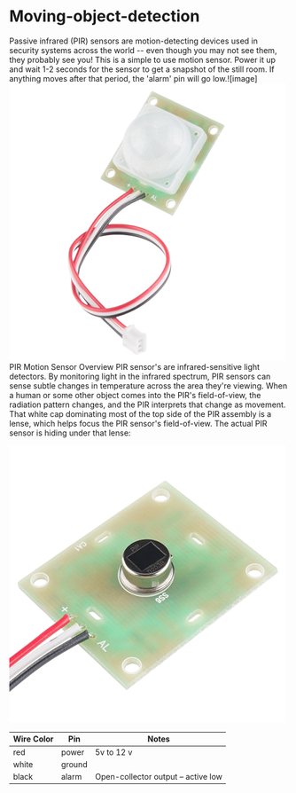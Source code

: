 # Moving-object-detection
Passive infrared (PIR) sensors are motion-detecting devices used in security systems across the world -- even though you may not see them, they probably see you!
This is a simple to use motion sensor. Power it up and wait 1-2 seconds for the sensor to get a snapshot of the still room. If anything moves after that period, the 'alarm' pin will go low.![image]
![PIR Motion Sensor](13285-01.jpg)
PIR Motion Sensor Overview
PIR sensor's are infrared-sensitive light detectors. By monitoring light in the infrared spectrum, PIR sensors can sense subtle changes in temperature across the area they're viewing. When a human or some other object comes into the PIR's field-of-view, the radiation pattern changes, and the PIR interprets that change as movement.
That white cap dominating most of the top side of the PIR assembly is a lense, which helps focus the PIR sensor's field-of-view. The actual PIR sensor is hiding under that lense:

![PIR Motion Sensor](uncovered-iso.jpg)

| Wire Color    | Pin           | Notes |
| ------------- | ------------- | ------------- |
| red | power  | 5v to 12 v  |
| white  | ground  |  |
| black  | alarm  | Open-collector output – active low |
